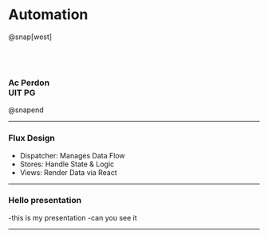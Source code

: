 # Automation
@snap[west]
<br><br><br><br>
<h3> Ac Perdon<br>UIT PG</h3>
@snapend


---

### Flux Design

- Dispatcher: Manages Data Flow
- Stores: Handle State & Logic
- Views: Render Data via React

---
### Hello presentation

-this is my presentation
-can you see it

---
